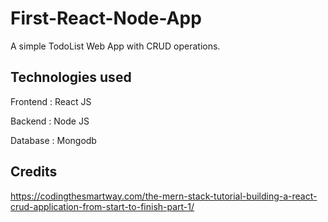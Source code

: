 # First-React-Node-App
A simple TodoList Web App with CRUD operations.

## Technologies used
Frontend : React JS

Backend : Node JS

Database : Mongodb

## Credits
https://codingthesmartway.com/the-mern-stack-tutorial-building-a-react-crud-application-from-start-to-finish-part-1/

